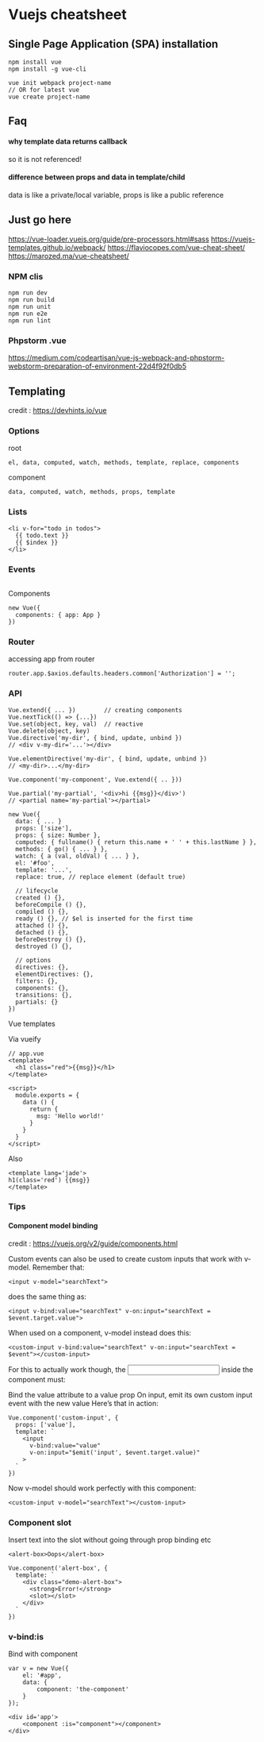 # Vuejs cheatsheet

## Single Page Application (SPA) installation
```
npm install vue 
npm install -g vue-cli

vue init webpack project-name
// OR for latest vue
vue create project-name
```

## Faq
#### why template data returns callback
so it is not referenced!

#### difference between props and data in template/child
data is like a private/local variable, props is like a public reference

## Just go here
https://vue-loader.vuejs.org/guide/pre-processors.html#sass
https://vuejs-templates.github.io/webpack/
https://flaviocopes.com/vue-cheat-sheet/
https://marozed.ma/vue-cheatsheet/

### NPM clis
```
npm run dev
npm run build
npm run unit
npm run e2e
npm run lint
```

### Phpstorm .vue
https://medium.com/codeartisan/vue-js-webpack-and-phpstorm-webstorm-preparation-of-environment-22d4f92f0db5

## Templating
credit : https://devhints.io/vue

### Options
root
```
el, data, computed, watch, methods, template, replace, components
```
component
```
data, computed, watch, methods, props, template
```
### Lists
```
<li v-for="todo in todos">
  {{ todo.text }}
  {{ $index }}
</li>
```

### Events
```<button v-on:click='submit'>Go</button>
```
Components
```
new Vue({
  components: { app: App }
})
```

### Router
accessing app from router
```
router.app.$axios.defaults.headers.common['Authorization'] = '';
```

### API
```
Vue.extend({ ... })        // creating components
Vue.nextTick(() => {...})
Vue.set(object, key, val)  // reactive
Vue.delete(object, key)
Vue.directive('my-dir', { bind, update, unbind })
// <div v-my-dir='...'></div>

Vue.elementDirective('my-dir', { bind, update, unbind })
// <my-dir>...</my-dir>

Vue.component('my-component', Vue.extend({ .. }))

Vue.partial('my-partial', '<div>hi {{msg}}</div>')
// <partial name='my-partial'></partial>
```
```
new Vue({
  data: { ... }
  props: ['size'],
  props: { size: Number },
  computed: { fullname() { return this.name + ' ' + this.lastName } },
  methods: { go() { ... } },
  watch: { a (val, oldVal) { ... } },
  el: '#foo',
  template: '...',
  replace: true, // replace element (default true)

  // lifecycle
  created () {},
  beforeCompile () {},
  compiled () {},
  ready () {}, // $el is inserted for the first time
  attached () {},
  detached () {},
  beforeDestroy () {},
  destroyed () {},

  // options
  directives: {},
  elementDirectives: {},
  filters: {},
  components: {},
  transitions: {},
  partials: {}
})
```
Vue templates

Via vueify
```
// app.vue
<template>
  <h1 class="red">{{msg}}</h1>
</template>
 
<script>
  module.exports = {
    data () {
      return {
        msg: 'Hello world!'
      }
    }
  }
</script> 
```
Also
```
<template lang='jade'>
h1(class='red') {{msg}}
</template>
```

### Tips
#### Component model binding 
credit : https://vuejs.org/v2/guide/components.html

Custom events can also be used to create custom inputs that work with v-model. Remember that:
```
<input v-model="searchText">
```

does the same thing as:

```
<input v-bind:value="searchText" v-on:input="searchText = $event.target.value">
```
When used on a component, v-model instead does this:

```
<custom-input v-bind:value="searchText" v-on:input="searchText = $event"></custom-input>
```

For this to actually work though, the <input> inside the component must:

Bind the value attribute to a value prop
On input, emit its own custom input event with the new value
Here’s that in action:

```
Vue.component('custom-input', {
  props: ['value'],
  template: `
    <input
      v-bind:value="value"
      v-on:input="$emit('input', $event.target.value)"
    >
  `
})
```

Now v-model should work perfectly with this component:

```
<custom-input v-model="searchText"></custom-input>
```

### Component slot
Insert text into the slot without going through prop binding etc
```
<alert-box>Oops</alert-box>
```
```
Vue.component('alert-box', {
  template: `
    <div class="demo-alert-box">
      <strong>Error!</strong>
      <slot></slot>
    </div>
  `
})
```

### v-bind:is
Bind with component
```
var v = new Vue({
    el: '#app',
    data: {
        component: 'the-component'
    }
});
```
```
<div id='app'>
    <component :is="component"></component>
</div>
```
